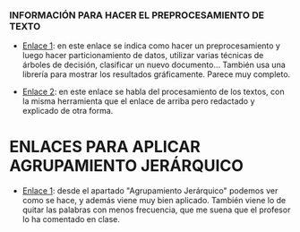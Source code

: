 ### INFORMACIÓN PARA HACER EL PREPROCESAMIENTO DE TEXTO

* [Enlace 1](http://eio.usc.es/pub/mte/descargas/ProyectosFinMaster/Proyecto_1475.pdf): en este enlace se indica como hacer un 
preprocesamiento y luego hacer particionamiento de datos, utilizar varias técnicas de árboles de decisión, clasificar un nuevo documento...
También usa una librería para mostrar los resultados gráficamente. Parece muy completo. 

* [Enlace 2](https://analytics4all.org/2016/12/22/r-text-mining-pre-processing/): en este enlace se habla del procesamiento de los textos,
con la misma herramienta que el enlace de arriba pero redactado y explicado de otra forma.


# ENLACES PARA APLICAR AGRUPAMIENTO JERÁRQUICO

* [Enlace 1](https://rpubs.com/jboscomendoza/mineria-de-textos-con-r): desde el apartado "Agrupamiento Jerárquico" podemos ver como se hace,
y además viene muy bien aplicado. También viene lo de quitar las palabras con menos frecuencia, que me suena que el profesor lo ha comentado en clase. 

